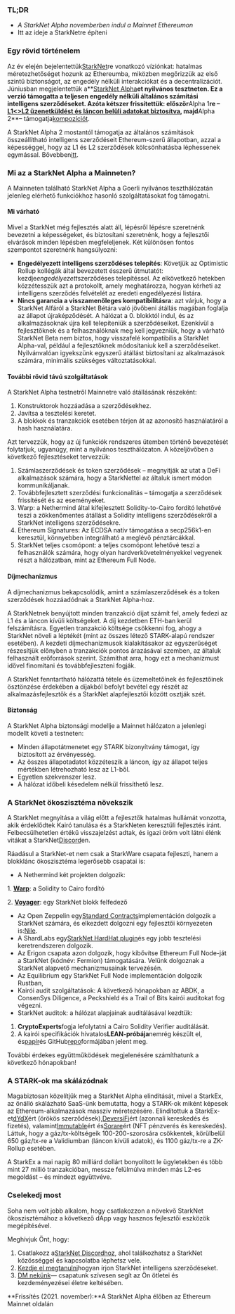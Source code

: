 ### TL;DR

* *A StarkNet Alpha novemberben indul a Mainnet Ethereumon*
* Itt az ideje a StarkNetre építeni

### Egy rövid történelem

Az év elején bejelentettük[StarkNet](https://starkware.co/product/starknet/)re vonatkozó víziónkat: hatalmas méretezhetőséget hozunk az Ethereumba, miközben megőrizzük az első szintű biztonságot, az engedély nélküli interakciókat és a decentralizációt.\
Júniusban megjelentettük a**[StarkNet Alpha](https://medium.com/starkware/starknet-planets-alpha-on-ropsten-e7494929cb95)**et nyilvános tesztneten. Ez a verzió támogatta a teljesen engedély nélküli általános számítási intelligens szerződéseket. Azóta kétszer frissítettük: először**Alpha 1**re –[L1<>L2 üzenetküldést és láncon belüli adatokat biztosítva](https://medium.com/starkware/starknet-alpha-1-90c3348cca4f), majd**Alpha 2**– támogatja[kompozíciót](https://medium.com/starkware/starknet-alpha-2-4aa116f0ecfc).

A StarkNet Alpha 2 mostantól támogatja az általános számítások összeállítható intelligens szerződéseit Ethereum-szerű állapotban, azzal a képességgel, hogy az L1 és L2 szerződések kölcsönhatásba léphessenek egymással. Bővebben[itt](https://www.cairo-lang.org/docs/hello_starknet/index.html).

### Mi az a StarkNet Alpha a Mainneten?

A Mainneten található StarkNet Alpha a Goerli nyilvános teszthálózatán jelenleg elérhető funkciókhoz hasonló szolgáltatásokat fog támogatni.

#### **Mi várható**

Mivel a StarkNet még fejlesztés alatt áll, lépésről lépésre szeretnénk bevezetni a képességeket, és biztosítani szeretnénk, hogy a fejlesztői elvárások minden lépésben megfeleljenek. Két különösen fontos szempontot szeretnénk hangsúlyozni:

* **Engedélyezett intelligens szerződéses telepítés**: Követjük az Optimistic Rollup kollégák által bevezetett ésszerű útmutatót: kezdje*engedélyezett*szerződéses telepítéssel. Az elkövetkező hetekben közzétesszük azt a protokollt, amely meghatározza, hogyan kérheti az intelligens szerződés felvételét az eredeti engedélyezési listára.
* **Nincs garancia a visszamenőleges kompatibilitásra**: azt várjuk, hogy a StarkNet Alfáról a StarkNet Bétára való jövőbeni átállás magában foglalja az állapot újraképződését. A hálózat a 0. blokktól indul, és az alkalmazásoknak újra kell telepíteniük a szerződéseiket. Ezenkívül a fejlesztőknek és a felhasználóknak meg kell jegyezniük, hogy a várható StarkNet Beta nem biztos, hogy visszafelé kompatibilis a StarkNet Alpha-val, például a fejlesztőknek módosítaniuk kell a szerződéseiket. Nyilvánvalóan igyekszünk egyszerű átállást biztosítani az alkalmazások számára, minimális szükséges változtatásokkal.

#### További rövid távú szolgáltatások

A StarkNet Alpha testnetről Mainnetre való átállásának részeként:

1. Konstruktorok hozzáadása a szerződésekhez.
2. Javítsa a tesztelési keretet.
3. A blokkok és tranzakciók esetében térjen át az azonosító használatáról a hash használatára.

Azt tervezzük, hogy az új funkciók rendszeres ütemben történő bevezetését folytatjuk, ugyanúgy, mint a nyilvános teszthálózaton. A közeljövőben a következő fejlesztéseket tervezzük:

1. Számlaszerződések és token szerződések – megnyitják az utat a DeFi alkalmazások számára, hogy a StarkNettel az általuk ismert módon kommunikáljanak.
2. Továbbfejlesztett szerződési funkcionalitás – támogatja a szerződések frissítését és az eseményeket.
3. Warp: a Nethermind által kifejlesztett Solidity-to-Cairo fordító lehetővé teszi a zökkenőmentes átállást a Solidity intelligens szerződésekről a StarkNet intelligens szerződésekre.
4. Ethereum Signatures: Az ECDSA natív támogatása a secp256k1-en keresztül, könnyebben integrálható a meglévő pénztárcákkal.
5. StarkNet teljes csomópont: a teljes csomópont lehetővé teszi a felhasználók számára, hogy olyan hardverkövetelményekkel vegyenek részt a hálózatban, mint az Ethereum Full Node.

#### Díjmechanizmus

A díjmechanizmus bekapcsolódik, amint a számlaszerződések és a token szerződések hozzáadódnak a StarkNet Alpha-hoz.

A StarkNetnek benyújtott minden tranzakció díjat számít fel, amely fedezi az L1 és a láncon kívüli költségeket. A díj kezdetben ETH-ban kerül felszámításra. Egyetlen tranzakció költsége csökkenni fog, ahogy a StarkNet növeli a léptékét (mint az összes létező STARK-alapú rendszer esetében). A kezdeti díjmechanizmusok kialakításakor az egyszerűséget részesítjük előnyben a tranzakciók pontos árazásával szemben, az általuk felhasznált erőforrások szerint. Számíthat arra, hogy ezt a mechanizmust idővel finomítani és továbbfejleszteni fogják.

A StarkNet fenntartható hálózattá tétele és üzemeltetőinek és fejlesztőinek ösztönzése érdekében a díjakból befolyt bevétel egy részét az alkalmazásfejlesztők és a StarkNet alapfejlesztői között osztják szét.

#### Biztonság

A StarkNet Alpha biztonsági modellje a Mainnet hálózaton a jelenlegi modellt követi a testneten:

* Minden állapotátmenetet egy STARK bizonyítvány támogat, így biztosított az érvényesség.
* Az összes állapotadatot közzéteszik a láncon, így az állapot teljes mértékben létrehozható lesz az L1-ből.
* Egyetlen szekvenszer lesz.
* A hálózat időbeli késedelem nélkül frissíthető lesz.

### A StarkNet ökoszisztéma növekszik

A StarkNet megnyitása a világ előtt a fejlesztők hatalmas hullámát vonzotta, akik érdeklődtek Kairó tanulása és a StarkNeten keresztüli fejlesztés iránt. Felbecsülhetetlen értékű visszajelzést adtak, és igazi öröm volt látni élénk vitákat a StarkNet[Discord](https://discord.gg/uJ9HZTUk2Y)en.

Ráadásul a StarkNet-et nem csak a StarkWare csapata fejleszti, hanem a blokklánc ökoszisztéma legerősebb csapatai is:

* A Nethermind két projekten dolgozik:

1. **[Warp](https://github.com/NethermindEth/warp)**: a Solidity to Cairo fordító

2. **[Voyager](https://voyager.online/)**: egy StarkNet blokk felfedező

* Az Open Zeppelin egy[Standard Contracts](https://github.com/OpenZeppelin/cairo-contracts/tree/main/contracts)implementáción dolgozik a StarkNet számára, és elkezdett dolgozni egy fejlesztői környezeten is:[Nile](https://github.com/martriay/nile).
* A ShardLabs egy[StarkNet HardHat plugin](https://github.com/Shard-Labs/starknet-hardhat-plugin)és egy jobb tesztelési keretrendszeren dolgozik.
* Az Erigon csapata azon dolgozik, hogy kibővítse Ethereum Full Node-ját a StarkNet (kódnév: Fermion) támogatására. Velünk dolgoznak a StarkNet alapvető mechanizmusainak tervezésén.
* Az Equilibrium egy StarkNet Full Node implementáción dolgozik Rustban,
* Kairói audit szolgáltatások: A következő hónapokban az ABDK, a ConsenSys Diligence, a Peckshield és a Trail of Bits kairói auditokat fog végezni.
* StarkNet auditok: a hálózat alapjainak auditálásával kezdtük:

1. **CryptoExperts**fogja lefolytatni a Cairo Solidity Verifier auditálását.
2. A kairói specifikációk hivatalos**LEAN-próbája**nemrég készült el, és[papír](https://arxiv.org/abs/2109.14534)és GitHub[repo](https://github.com/starkware-libs/formal-proofs)formájában jelent meg.

További érdekes együttműködések megjelenésére számíthatunk a következő hónapokban!

### A STARK-ok ma skálázódnak

Magabiztosan közelítjük meg a StarkNet Alpha elindítását, mivel a StarkEx, az önálló skálázható SaaS-ünk bemutatta, hogy a STARK-ok miként képesek az Ethereum-alkalmazások masszív méretezésére. Elindítottuk a StarkEx-et[dYdX](https://dydx.exchange/)ért (örökös szerződések),[DeversiFi](https://www.deversifi.com/)ért (azonnali kereskedés és fizetés), valamint[Immutable](https://www.immutable.com/)ért és[Sorare](https://sorare.com/)ért (NFT pénzverés és kereskedés). Láttuk, hogy a gáz/tx-költségeik 100-200-szorosára csökkentek, körülbelül 650 gáz/tx-re a Validiumban (láncon kívüli adatok), és 1100 gáz/tx-re a ZK-Rollup esetében.

A StarkEx a mai napig 80 milliárd dollárt bonyolított le ügyletekben és több mint 27 millió tranzakcióban, messze felülmúlva minden más L2-es megoldást – és mindezt együttvéve.

### Cselekedj most

Soha nem volt jobb alkalom, hogy csatlakozzon a növekvő StarkNet ökoszisztémához a következő dApp vagy hasznos fejlesztői eszközök megépítésével.

Meghívjuk Önt, hogy:

1. Csatlakozz a[StarkNet Discordhoz](https://discord.gg/uJ9HZTUk2Y), ahol találkozhatsz a StarkNet közösséggel és kapcsolatba léphetsz vele.
2. [Kezdje el megtanulni](https://www.cairo-lang.org/docs/hello_starknet/index.html)hogyan írjon StarkNet intelligens szerződéseket.
3. [DM nekünk](https://twitter.com/StarkWareLtd)— csapatunk szívesen segít az Ön ötletei és kezdeményezései életre keltésében.

**Frissítés (2021. november):**A StarkNet Alpha élőben az Ethereum Mainnet oldalán